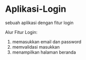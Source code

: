 # Aplikasi-Login
sebuah aplikasi dengan fitur login

Alur Fitur Login:
1. memasukkan email dan password
2. memvalidasi masukkan
3. menampilkan halaman beranda
